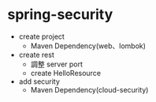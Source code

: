 # spring-security

* create project
  * Maven Dependency(web、lombok)
* create rest
  * 調整 server port
  * create HelloResource
 * add security
   * Maven Dependency(cloud-security)
